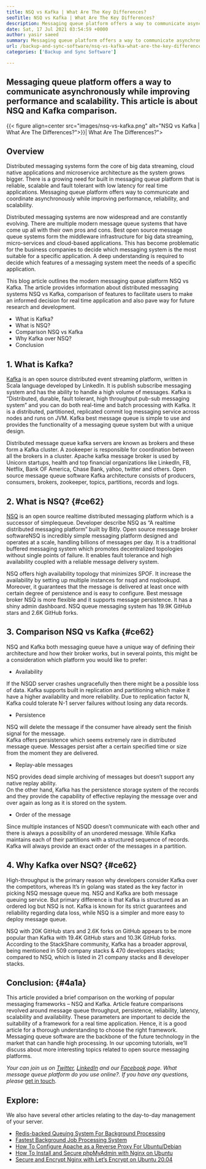 ```yaml
---
title: NSQ vs Kafka | What Are The Key Differences?
seoTitle: NSQ vs Kafka | What Are The Key Differences?
description: Messaging queue platform offers a way to communicate asynchronously. This article is about NSQ and Kafka distributed message queue system differences.
date: Sat, 17 Jul 2021 03:54:59 +0000
author: yasir saeed
summary: Messaging queue platform offers a way to communicate asynchronously while improving performance and scalability. This article is about NSQ and Kafka comparison.
url: /backup-and-sync-software/nsq-vs-kafka-what-are-the-key-differences/
categories: ['Backup and Sync Software']

---
```

## Messaging queue platform offers a way to communicate asynchronously while improving performance and scalability. This article is about NSQ and Kafka comparison.

{{< figure align=center src="images/nsq-vs-kafka.png" alt="NSQ vs Kafka | What Are The Differences?">}}| What Are The Differences?">  

## **Overview**

Distributed messaging systems form the core of big data streaming, cloud native applications and microservice architecture as the system grows bigger. There is a growing need for built in messaging queue platform that is reliable, scalable and fault tolerant with low latency for real time applications. Messaging queue platform offers way to communicate and coordinate asynchronously while improving performance, reliability, and scalability.

Distributed messaging systems are now widespread and are constantly evolving. There are multiple modern message queue systems that have come up all with their own pros and cons. Best open source message queue systems form the middleware infrastructure for big data streaming, micro-services and cloud-based applications. This has become problematic for the business companies to decide which messaging system is the most suitable for a specific application. A deep understanding is required to decide which features of a messaging system meet the needs of a specific application.

This blog article outlines the modern messaging queue platform NSQ vs Kafka. The article provides information about distributed messaging systems NSQ vs Kafka, comparison of features to facilitate users to make an informed decision for real time application and also pave way for future research and development.

  * What is Kafka?
  * What is NSQ?
  * Comparison NSQ vs Kafka
  * Why Kafka over NSQ?
  * Conclusion

## 1. What is Kafka?

[Kafka][1] is an open source distributed event streaming platform, written in Scala language developed by LinkedIn. It is publish subscribe messaging system and has the ability to handle a high volume of messages. Kafka is “Distributed, durable, fault tolerant, high throughput pub-sub messaging system” and you can do both real-time and batch processing with Kafka. It is a distributed, partitioned, replicated commit log messaging service across nodes and runs on JVM. Kafka best message queue is simple to use and provides the functionality of a messaging queue system but with a unique design.

Distributed message queue kafka servers are known as brokers and these form a Kafka cluster. A zookeeper is responsible for coordination between all the brokers in a cluster. Apache kafka message broker is used by Unicorn startups, health and top financial organizations like LinkedIn, FB, Netflix, Bank OF America, Chase Bank, yahoo, twitter and others. Open source message queue software Kafka architecture consists of producers, consumers, brokers, zookeeper, topics, partitions, records and logs.

## 2. What is NSQ? {#ce62}

[NSQ][2] is an open source realtime distributed messaging platform which is a successor of simplequeue. Developer describe NSQ as “A realtime distributed messaging platform” built by Bitly. Open source message broker softwareNSQ is incredibly simple messaging platform designed and operates at a scale, handling billions of messages per day. It is a traditional buffered messaging system which promotes decentralized topologies without single points of failure. It enables fault tolerance and high availability coupled with a reliable message delivery system.

NSQ offers high availability topology that minimizes SPOF. It increase the availability by setting up multiple instances for nsqd and nsqlookupd. Moreover, it guarantees that the message is delivered at least once with certain degree of persistence and is easy to configure. Best message broker NSQ is more flexible and it supports message persistence. It has a shiny admin dashboard. NSQ queue messaging system has 19.9K GitHub stars and 2.6K GitHub forks.

## 3. Comparison NSQ vs Kafka {#ce62}

NSQ and Kafka both messaging queue have a unique way of defining their architecture and how their broker works, but in several points, this might be a consideration which platform you would like to prefer:

  * Availability

If the NSQD server crashes ungracefully then there might be a possible loss of data. Kafka supports built in replication and partitioning which make it have a higher availability and more reliability. Due to replication factor N, Kafka could tolerate N-1 server failures without losing any data records.

  * Persistence

NSQ will delete the message if the consumer have already sent the finish signal for the message.  
Kafka offers persistence which seems extremely rare in distributed message queue. Messages persist after a certain specified time or size from the moment they are delivered.

  * Replay-able messages

NSQ provides dead simple archiving of messages but doesn’t support any native replay ability.  
On the other hand, Kafka has the persistence storage system of the records and they provide the capability of effective replaying the message over and over again as long as it is stored on the system.

  * Order of the message

Since multiple instances of NSQD doesn’t communicate with each other and there is always a possibility of an unordered message. While Kafka maintains each of their partitions with a structured sequence of records. Kafka will always provide an exact order of the messages in a partition.

## 4. Why Kafka over NSQ? {#ce62}

High-throughput is the primary reason why developers consider Kafka over the competitors, whereas It’s in golang was stated as the key factor in picking NSQ message queue mq. NSQ and Kafka are both message queuing service. But primary difference is that Kafka is structured as an ordered log but NSQ is not. Kafka is known for its strict guarantees and reliability regarding data loss, while NSQ is a simpler and more easy to deploy message queue.

NSQ with 20K GitHub stars and 2.6K forks on GitHub appears to be more popular than Kafka with 19.4K GitHub stars and 10.3K GitHub forks. According to the StackShare community, Kafka has a broader approval, being mentioned in 509 company stacks & 470 developers stacks; compared to NSQ, which is listed in 21 company stacks and 8 developer stacks.

## Conclusion: {#4a1a}

This article provided a brief comparison on the working of popular messaging frameworks – NSQ and Kafka. Article feature comparisons revolved around message queue throughput, persistence, reliability, latency, scalability and availability. These parameters are important to decide the suitability of a framework for a real time application. Hence, it is a good article for a thorough understanding to choose the right framework. Messaging queue software are the backbone of the future technology in the market that can handle high processing. In our upcoming tutorials, we’ll discuss about more interesting topics related to open source messaging platforms.

_Your can join us on [Twitter][3], [LinkedIn][4] and our [Facebook][5] page. What message queue platform do you use online?. If you have any questions, please_ [get in touch][6].

## Explore:

We also have several other articles relating to the day-to-day management of your server.

  * [Redis-backed Queuing System For Background Processing][7]
  * [Fastest Background Job Processing System][8]
  * [How To Configure Apache as a Reverse Proxy For Ubuntu/Debian][9]
  * [How To Install and Secure phpMyAdmin with Nginx on Ubuntu][10]
  * [Secure and Encrypt Nginx with Let’s Encrypt on Ubuntu 20.04][11]

 [1]: https://kafka.apache.org/
 [2]: https://nsq.io/
 [3]: https://twitter.com/containerize_co
 [4]: https://www.linkedin.com/company/containerize/
 [5]: http://facebook.com/containerize
 [6]: mailto:yasir.saeed@aspose.com
 [7]: https://products.containerize.com/message-queue-software/resque/
 [8]: https://products.containerize.com/message-queue-software/sidekiq/
 [9]: https://blog.containerize.com/2021/05/21/how-to-configure-apache-as-a-reverse-proxy-for-ubuntudebian/
 [10]: https://blog.containerize.com/2021/06/04/how-to-install-and-secure-phpmyadmin-with-nginx-on-ubuntu/
 [11]: https://blog.containerize.com/2021/04/19/how-to-secure-and-encrypt-nginx-with-lets-encrypt-on-ubuntu-20.04/